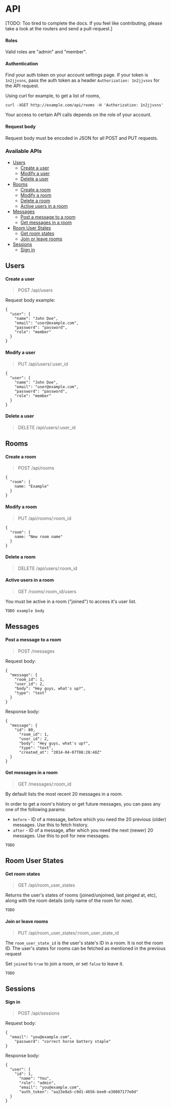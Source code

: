 # API

[TODO: Too tired to complete the docs. If you feel like contributing, please take a look at the routers and send a pull-request.]

#### Roles

Valid roles are "admin" and "member".

#### Authentication

Find your auth token on your account settings page.
If your token is `1n2jjvsns`, pass the auth token as a header `Authorization: 1n2jjvsns` for the API request.

Using curl for example, to get a list of rooms,

```
curl -XGET http://example.com/api/rooms -H 'Authorization: 1n2jjvsns'
```

Your access to certain API calls depends on the role of your account.

#### Request body

Request body must be encoded in JSON for all POST and PUT requests.


### Available APIs

* [Users](#users)
  * [Create a user](#create-a-user)
  * [Modify a user](#modify-a-user)
  * [Delete a user](#delete-a-user)
* [Rooms](#rooms)
  * [Create a room](#create-a-room)
  * [Modify a room](#modify-a-room)
  * [Delete a room](#delete-a-room)
  * [Active users in a room](#active-users-in-a-room)
* [Messages](#messages)
  * [Post a message to a room](#post-a-message-to-a-room)
  * [Get messages in a room](#get-messages-in-a-room)
* [Room User States](#room-user-states)
  * [Get room states](#get-room-states)
  * [Join or leave rooms](#join-or-leave-rooms)
* [Sessions](#sessions)
  * [Sign in](#sign-in)


## Users

#### Create a user

> POST /api/users

Request body example:

```
{
  "user": {
    "name": "John Doe",
    "email": "user@example.com",
    "password": "password",
    "role": "member"
  }
}
```

#### Modify a user

> PUT /api/users/:user_id

```
{
  "user": {
    "name": "John Doe",
    "email": "user@example.com",
    "password": "password",
    "role": "member"
  }
}
```

#### Delete a user

> DELETE /api/users/:user_id


## Rooms

#### Create a room

> POST /api/rooms

```
{
  "room": {
    name: "Example"
  }
}
```

#### Modify a room

> PUT /api/rooms/:room_id

```
{
  "room": {
    name: "New room name"
  }
}
```

#### Delete a room

> DELETE /api/users/:room_id


#### Active users in a room

> GET /rooms/:room_id/users

You must be active in a room ("joined") to access it's user list.

```
TODO example body
```

## Messages

#### Post a message to a room

> POST /messages

Request body:

```
{
  "message": {
    "room_id": 1,
    "user_id": 2,
    "body": "Hey guys, what's up?",
    "type": "text"
  }
}
```

Response body:
```
{
  "message": {
    "id": 80,
      "room_id": 1,
      "user_id": 2,
      "body": "Hey guys, what's up?",
      "type": "text",
      "created_at": "2014-04-07T08:28:48Z"
  }
}
```

#### Get messages in a room

> GET /messages/:room_id

By default lists the most recent 20 messages in a room.

In order to get a room's history or get future messages, you can pass any one of the following params:

* `before` - ID of a message, before which you need the 20 previous (older) messages. Use this to fetch history.
* `after` - ID of a message, after which you need the next (newer) 20 messages. Use this to poll for new messages.

```
TODO
```

## Room User States

#### Get room states

> GET /api/room_user_states

Returns the user's states of rooms (joined/unjoined, last pinged at, etc), along with the room details (only name of the room for now).

```
TODO
```

#### Join or leave rooms

> PUT /api/room_user_states/:room_user_state_id

The `room_user_state_id` is the user's state's ID in a room.
It is not the room ID. The user's states for rooms can be fetched as mentioned in the previous request

Set `joined` to `true` to join a room, or set `false` to leave it.

```
TODO
```

## Sessions

#### Sign in
> POST /api/sessions

Request body:

```
{
  "email": "you@example.com",
    "password": "correct horse battery staple"
}
```

Response body:

```
{
  "user": {
    "id": 1,
      "name": "You",
      "role": "admin",
      "email": "you@example.com",
      "auth_token": "aa23e8a5-c9d1-4656-bee0-e30807177e0d"
  }
}
```
